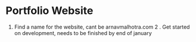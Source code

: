 # Portfolio Website

1. Find a name for the website, cant be arnavmalhotra.com
2 . Get started on development, needs to be finished by end of january
 
